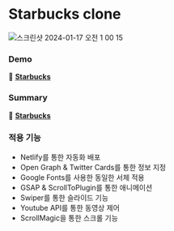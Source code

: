 # Starbucks clone

![스크린샷 2024-01-17 오전 1 00 15](https://github.com/Heo-y-y/development-blog/assets/112863029/a83a4912-daf5-4cb4-b79b-163b60ebadba)


### Demo

📎 **[Starbucks](https://superlative-cocada-16c2e2.netlify.app/)**

### Summary

📎 **[Starbucks](https://localhost8586.gitbook.io/heo-y-y/frontend-study/undefined/undefined/undefined-1)**

### 적용 기능
- Netlify를 통한 자동화 배포
- Open Graph & Twitter Cards를 통한 정보 지정
- Google Fonts를 사용한 동일한 서체 적용
- GSAP & ScrollToPlugin를 통한 애니메이션
- Swiper를 통한 슬라이드 기능
- Youtube API를 통한 동영상 제어
- ScrollMagic을 통한 스크롤 기능
